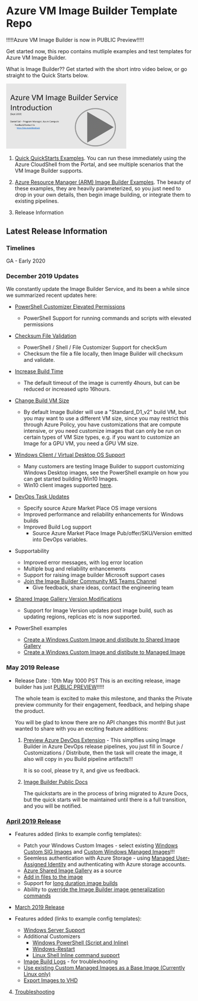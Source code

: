 # Azure VM Image Builder Template Repo
!!!!!Azure VM Image Builder is now in PUBLIC Preview!!!!!


Get started now, this repo contains mutliple examples and test templates for Azure VM Image Builder.

What is Image Builder??
Get started with the short intro video below, or go straight to the Quick Starts below.


[<img src="./introToAIB.png" alt="drawing" width="325"/>](https://youtu.be/nalr2rHRDew)


1. [Quick QuickStarts Examples](/quickquickstarts/readme.md).
You can run these immediately using the Azure CloudShell from the Portal, and see multiple scenarios that the VM Image Builder supports. 


2. [Azure Resource Manager (ARM) Image Builder Examples](/armTemplates/README.md). 
The beauty of these examples, they are heavily parameterized, so you just need to drop in your own details, then begin image building, or integrate them to existing pipelines.

3. Release Information

## Latest Release Information

### Timelines
GA - Early 2020

### December 2019 Updates
We constantly update the Image Builder Service, and its been a while since we summarized recent updates here:

* [PowerShell Customizer Elevated Permissions](https://github.com/danielsollondon/azvmimagebuilder/blob/a6f9692efa17f2ec8b96b0caf9890e81fa770fcc/quickquickstarts/0_Creating_a_Custom_Windows_Managed_Image/helloImageTemplateWin.json#L31)
    * PowerShell Support for running commands and scripts with elevated permissions
* [Checksum File Validation](https://github.com/danielsollondon/azvmimagebuilder/blob/a6f9692efa17f2ec8b96b0caf9890e81fa770fcc/quickquickstarts/0_Creating_a_Custom_Linux_Managed_Image/helloImageTemplateLinux.json#L37)
    * PowerShell / Shell / File Customizer Support for checkSum
    * Checksum the file a file locally, then Image Builder will checksum and validate.
* [Increase Build Time](https://github.com/danielsollondon/azvmimagebuilder/blob/a6f9692efa17f2ec8b96b0caf9890e81fa770fcc/quickquickstarts/0_Creating_a_Custom_Linux_Managed_Image/helloImageTemplateLinux.json#L11)
    * The default timeout of the image is currently 4hours, but can be reduced or increased upto 16hours.
* [Change Build VM Size](https://github.com/danielsollondon/azvmimagebuilder/blob/a6f9692efa17f2ec8b96b0caf9890e81fa770fcc/quickquickstarts/0_Creating_a_Custom_Linux_Managed_Image/helloImageTemplateLinux.json#L13)
    * By default Image Builder will use a "Standard_D1_v2" build VM, but you may want to use a different VM size, since you may restrict this through Azure Policy, you have customizations that are compute intensive, or you need customize images that can only be run on certain types of VM Size types, e.g. if you want to customize an Image for a GPU VM, you need a GPU VM size.
* [Windows Client / Virtual Desktop OS Support](https://github.com/danielsollondon/azvmimagebuilder/tree/master/quickquickstarts/1_Creating_a_Custom_Win_Shared_Image_Gallery_Image)
    * Many customers are testing Image Builder to support customizing Windows Desktop images, see the PowerShell example on how you can get started building Win10 Images.
    * Win10 client images supported [here](https://docs.microsoft.com/en-us/azure/virtual-machines/windows/image-builder-overview#os-support).
* [DevOps Task Updates](https://github.com/danielsollondon/azvmimagebuilder/tree/master/solutions/1_Azure_DevOps#the-azure-vm-image-builder-devops-task)
    * Specify source Azure Market Place OS image versions
    * Improved performance and reliability enhancements for Windows builds
    * Improved Build Log support
        * Source Azure Market Place Image Pub/offer/SKU/Version emitted into DevOps variables.
  
* Supportability
    * Improved error messages, with log error location
    * Multiple bug and reliability enhancements
    * Support for raising image builder Microsoft support cases
    * [Join the Image Builder Community MS Teams Channel](https://aka.ms/aibfeedback)
        * Give feedback, share ideas, contact the engineering team

* [Shared Image Gallery Version Modifications](https://github.com/danielsollondon/azvmimagebuilder/tree/master/solutions/11_Modifying_SIG_Versions_Post_Build#modifying-shared-image-gallery-versions-post-image-build)
    * Support for Image Version updates post image build, such as updating regions, replicas etc is now supported.

* PowerShell examples
    * [Create a Windows Custom Image and distibute to Shared Image Gallery](https://github.com/danielsollondon/azvmimagebuilder/tree/master/quickquickstarts/1_Creating_a_Custom_Win_Shared_Image_Gallery_Image)
    * [Create a Windows Custom Image and distibute to Managed Image](https://github.com/danielsollondon/azvmimagebuilder/tree/master/solutions/5_PowerShell_deployments#using-powershell-to-create-a-windows-10-custom-image-using-azure-vm-image-builder-preview-example)


### May 2019 Release

* Release Date : 10th May 1000 PST
    This is an exciting release, image builder has just [PUBLIC PREVIEW](https://cloudblogs.microsoft.com/opensource/2019/05/07/announcing-the-public-preview-of-azure-image-builder/)!!!!!

    The whole team is excited to make this milestone, and thanks the Private preview community for their engagement, feedback, and helping shape the product. 

    You will be glad to know there are no API changes this month! But just wanted to share with you an exciting feature additions:

    1. [Preview Azure DevOps Extension](https://github.com/danielsollondon/azvmimagebuilder/tree/master/solutions/1_Azure_DevOps) - This simplfies using Image Builder in Azure DevOps release pipelines, you just fill in Source / Customizations / Distribute, then the task will create the image, it also will copy in you Build pipeline artifacts!!!

        It is so cool, please try it, and give us feedback.

    2. [Image Builder Public Docs](https://docs.microsoft.com/en-us/azure/virtual-machines/windows/image-builder-overview)
    
        The quickstarts are in the process of bring migrated to Azure Docs, but the quick starts will be maintained until there is a full transition, and you will be notified.


### [April 2019 Release](/aibApril2019Update.md)
* Features added (links to example config templates):
    * Patch your Windows Custom Images - select existing [Windows Custom SIG Images](https://github.com/danielsollondon/azvmimagebuilder/tree/master/quickquickstarts/8_Creating_a_Custom_Win_Shared_Image_Gallery_Image_from_SIG) and [Custom Windows Managed Images](https://github.com/danielsollondon/azvmimagebuilder/tree/master/quickquickstarts/0_Creating_a_Custom_Windows_Managed_Image)!!!
    * Seemless authentication with Azure Storage - using [Managed User-Assigned Identity](https://github.com/danielsollondon/azvmimagebuilder/tree/master/quickquickstarts/7_Creating_Custom_Image_using_MSI_to_Access_Storage) and authenticating with Azure storage accounts. 
    * [Azure Shared Image Gallery](https://github.com/danielsollondon/azvmimagebuilder/tree/master/quickquickstarts/8_Creating_a_Custom_Linux_Shared_Image_Gallery_Image_from_SIG) as a source
    * [Add in files to the image](https://github.com/danielsollondon/azvmimagebuilder/tree/master/quickquickstarts/0_Creating_a_Custom_Linux_Managed_Image)
    * Support for [long duration image builds](https://github.com/danielsollondon/azvmimagebuilder/tree/master/quickquickstarts/0_Creating_a_Custom_Linux_Managed_Image)
    * Abililty to [override the Image Builder image generalization commands](https://github.com/danielsollondon/azvmimagebuilder/blob/master/troubleshootingaib.md#vms-created-from-aib-images-do-not-create-successfully)


* [March 2019 Release](/aibMarch2019Update.md)
* Features added (links to example config templates):
    * [Windows Server Support](quickquickstarts/0_Creating_a_Custom_Windows_Managed_Image/helloImageTemplateWin.json)
    * Additional Customizers
        * [Windows PowerShell (Script and Inline)](quickquickstarts/0_Creating_a_Custom_Windows_Managed_Image/helloImageTemplateWin.json)
        * [Windows-Restart](quickquickstarts/0_Creating_a_Custom_Windows_Managed_Image/helloImageTemplateWin.json)
        * [Linux Shell Inline command support](quickquickstarts/0_Creating_a_Custom_Linux_Managed_Image/helloImageTemplateLinux.json)
    * [Image Build Logs](/troubleshootingaib.md#collecting-and-reviewing-aib-logs) - for troubleshooting
    * [Use existing Custom Managed Images as a Base Image (Currently Linux only)](quickquickstarts/5_Creating_a_Custom_Image_from_Custom_Managed_Image)
    * [Export Images to VHD](/quickquickstarts/4_Creating_a_Custom_Linux_Image_to_VHD)

4. [Troubleshooting](/troubleshootingaib.md)

